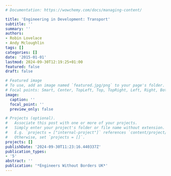 ```yaml
---
# Documentation: https://wowchemy.com/docs/managing-content/

title: 'Engineering in Development: Transport'
subtitle: ''
summary: ''
authors:
- Robin Lovelace
- Andy Mcloughlin
tags: []
categories: []
date: '2015-01-01'
lastmod: 2024-09-30T12:19:25+01:00
featured: false
draft: false

# Featured image
# To use, add an image named `featured.jpg/png` to your page's folder.
# Focal points: Smart, Center, TopLeft, Top, TopRight, Left, Right, BottomLeft, Bottom, BottomRight.
image:
  caption: ''
  focal_point: ''
  preview_only: false

# Projects (optional).
#   Associate this post with one or more of your projects.
#   Simply enter your project's folder or file name without extension.
#   E.g. `projects = ["internal-project"]` references `content/project/deep-learning/index.md`.
#   Otherwise, set `projects = []`.
projects: []
publishDate: '2024-09-30T11:23:16.440337Z'
publication_types:
- '5'
abstract: ''
publication: '*Engineers Without Borders UK*'
---
```

